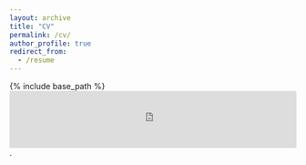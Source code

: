 ```yaml
---
layout: archive
title: "CV"
permalink: /cv/
author_profile: true
redirect_from:
  - /resume
---
```


{% include base_path %}
<embed src="https://richardcolljosifov.github.io/CV_English.pdf" type="application/pdf" width="100%" height="100px" />. 

